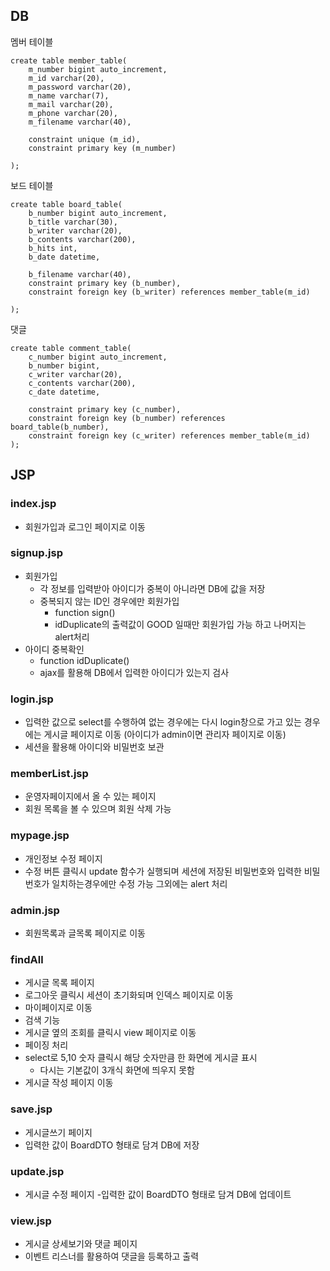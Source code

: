 ## DB

멤버 테이블
~~~~
create table member_table(
	m_number bigint auto_increment,
    m_id varchar(20),
    m_password varchar(20),
    m_name varchar(7),
    m_mail varchar(20),
    m_phone varchar(20),
	m_filename varchar(40),
    
    constraint unique (m_id),
    constraint primary key (m_number)

);
~~~~

보드 테이블
~~~~
create table board_table(
	b_number bigint auto_increment,
	b_title varchar(30),
	b_writer varchar(20),
    b_contents varchar(200),
    b_hits int,
    b_date datetime,
    
    b_filename varchar(40),
	constraint primary key (b_number),
    constraint foreign key (b_writer) references member_table(m_id)

);
~~~~

댓글 
~~~~
create table comment_table(
	c_number bigint auto_increment,
	b_number bigint,
	c_writer varchar(20),
    c_contents varchar(200),
    c_date datetime,
    
	constraint primary key (c_number),
    constraint foreign key (b_number) references board_table(b_number),
	constraint foreign key (c_writer) references member_table(m_id)
);
~~~~

## JSP

### index.jsp
- 회원가입과 로그인 페이지로 이동

### signup.jsp
- 회원가입
    - 각 정보를 입력받아 아이디가 중복이 아니라면 DB에 값을 저장
    - 중복되지 않는 ID인 경우에만 회원가입
        - function sign()
        - idDuplicate의 출력값이 GOOD 일때만 회원가입 가능 하고 나머지는 alert처리
- 아이디 중복확인
    - function idDuplicate()
    - ajax를 활용해 DB에서 입력한 아이디가 있는지 검사

### login.jsp
- 입력한 값으로 select를 수행하여 없는 경우에는 다시 login창으로 가고 있는 경우에는 게시글 페이지로 이동 (아이디가 admin이면 관리자 페이지로 이동)
- 세션을 활용해 아이디와 비밀번호 보관

### memberList.jsp
- 운영자페이지에서 올 수 있는 페이지
- 회원 목록을 볼 수 있으며 회원 삭제 가능

### mypage.jsp
- 개인정보 수정 페이지
- 수정 버튼 클릭시 update 함수가 실행되며 세션에 저장된 비밀번호와 입력한 비밀번호가 일치하는경우에만 수정 가능 그외에는 alert 처리

### admin.jsp
- 회원목록과 글목록 페이지로 이동

### findAll
- 게시글 목록 페이지
- 로그아웃 클릭시 세션이 초기화되며 인덱스 페이지로 이동
- 마이페이지로 이동
- 검색 기능
- 게시글 옆의 조회를 클릭시 view 페이지로 이동
- 페이징 처리
- select로 5,10 숫자 클릭시 해당 숫자만큼 한 화면에 게시글 표시
    - 다시는 기본값이 3개식 화면에 띄우지 못함
- 게시글 작성 페이지 이동

### save.jsp
- 게시글쓰기 페이지
- 입력한 값이 BoardDTO 형태로 담겨 DB에 저장

### update.jsp
- 게시글 수정 페이지
-입력한 값이 BoardDTO 형태로 담겨 DB에 업데이트

### view.jsp
- 게시글 상세보기와 댓글 페이지
- 이벤트 리스너를 활용하여 댓글을 등록하고 출력




